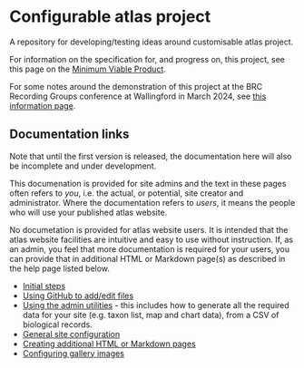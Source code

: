 # Configurable atlas project

A repository for developing/testing ideas around customisable atlas project.

For information on the specification for, and progress on, this project, see this page on the [Minimum Viable Product](./core/docs/mvp.md).

For some notes around the demonstration of this project at the BRC Recording Groups conference at Wallingford in March 2024, see [this information page](./core/docs/conf2024.md).

## Documentation links

Note that until the first version is released, the documentation here will also be incomplete and under development.

This documenation is provided for site admins and the text in these pages often refers to *you*, i.e. the actual, or potential, site creator and administrator. Where the documentation refers to *users*, it means the people who will use your published atlas website.

No documetation is provided for atlas website users. It is intended that the atlas website facilities are intuitive and easy to use without instruction. If, as an admin, you feel that more documentation is required for your users, you can provide that in additional HTML or Markdown page(s) as described in the help page listed below.

- [Initial steps](./core/docs/docs-initial-steps.md)
- [Using GitHub to add/edit files](./core/docs/docs-add-edit-config.md)
- [Using the admin utilities](./core/docs/docs-admin-utilities.md) - this includes how to generate all the required data for your site (e.g. taxon list, map and chart data), from a CSV of biological records.
- [General site configuration](./core/docs/docs-site-config.md)
- [Creating additional HTML or Markdown pages](./core/docs/docs-additional-pages.md)
- [Configuring gallery images](./core/docs/docs-image-gallery.md)